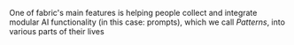 One of fabric's main features is helping people collect and integrate modular AI functionality (in this case: prompts), which we call _Patterns_, into various parts of their lives
